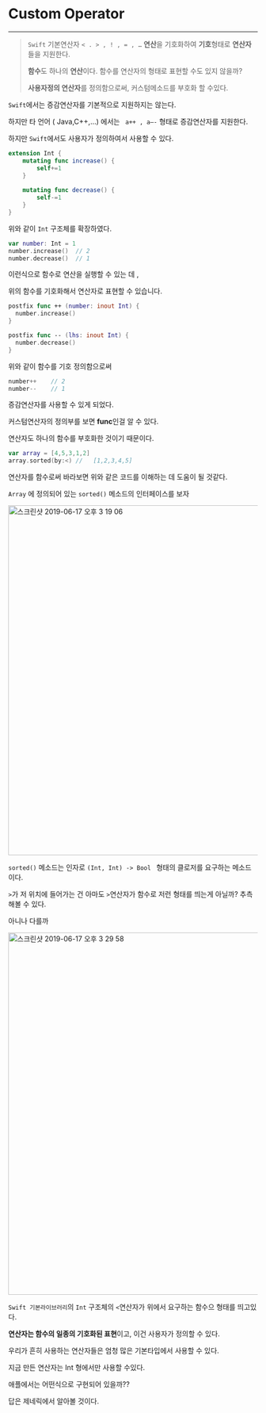 # Custom Operator

---

> `Swift` 기본연산자 `< . > , ! , = , …`   **연산**을 기호화하여 **기호**형태로 **연산자** 들을 지원한다.
>
> **함수**도 하나의 **연산**이다. 함수를 연산자의 형태로 표현할 수도 있지 않을까?
>
> **사용자정의 연산자**를 정의함으로써, 커스텀메소드를 부호화 할 수있다.



`Swift`에서는 증감연산자를 기본적으로 지원하지는 않는다.

하지만 타 언어 ( Java,C++,…) 에서는 ` a++ , a—-` 형태로 증감연산자를 지원한다.  

하지만 `Swift`에서도 사용자가 정의하여서 사용할 수 있다.

```swift
extension Int {
    mutating func increase() {
        self+=1
    }
    
    mutating func decrease() {
        self-=1
    }
}
```

위와 같이 `Int` 구조체를 확장하였다.

```swift
var number: Int = 1
number.increase()  // 2
number.decrease()  // 1
```

이런식으로 함수로 연산을 실행할 수 있는 데 , 

위의 함수를 기호화해서 연산자로 표현할 수 있습니다.

```swift
postfix func ++ (number: inout Int) {
  number.increase()
}

postfix func -- (lhs: inout Int) {
  number.decrease()
}
```

위와 같이 함수를 기호 정의함으로써 

```swift
number++	// 2
number--	// 1
```

증감연산자를 사용할 수 있게 되었다.

커스텀연산자의 정의부를 보면 **func**인걸 알 수 있다.

연산자도 하나의 함수를 부호화한 것이기 때문이다.

```swift
var array = [4,5,3,1,2] 
array.sorted(by:<) //	[1,2,3,4,5]
```

연산자를 함수로써 바라보면 위와 같은 코드를 이해하는 데 도움이 될 것같다.

`Array` 에 정의되어 있는 `sorted()` 메소드의 인터페이스를 보자

<img width="706" alt="스크린샷 2019-06-17 오후 3 19 06" src="https://user-images.githubusercontent.com/39197978/59583175-7c769e00-9115-11e9-81cb-7bb5b5583ecf.png">

`sorted()` 메소드는 인자로 `(Int, Int) -> Bool ` 형태의 클로저를 요구하는 메소드이다.

`>`가 저 위치에 들어가는 건 아마도 `>`연산자가 함수로 저런 형태를 띄는게 아닐까? 추측해볼 수 있다.

아니나 다를까 

<img width="731" alt="스크린샷 2019-06-17 오후 3 29 58" src="https://user-images.githubusercontent.com/39197978/59583169-78e31700-9115-11e9-962f-b6c2aa350287.png">

`Swift 기본라이브러리`의 `Int` 구조체의 `<`연산자가 위에서 요구하는 함수으 형태를 띄고있다.

**연산자는 함수의 일종의 기호화된 표현**이고, 이건 사용자가 정의할 수 있다.



우리가 흔히 사용하는 연산자들은 엄청 많은 기본타입에서 사용할 수 있다.

지금 만든 연산자는 Int 형에서만 사용할 수있다.



애플에서는 어떤식으로 구현되어 있을까?? 

답은 제네릭에서 알아볼 것이다.
